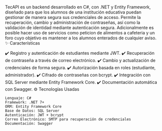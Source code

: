 TecAPI es un backend desarrollado en C#, con .NET y Entity Framework, diseñado para que los alumnos de una institución educativa puedan gestionar de manera segura sus credenciales de acceso. Permite la recuperación, cambio y administración de contraseñas, así como la validación de identidad mediante autenticación segura. Adicionalmente es posible hacer uso de servicios como peticion de alimentos a cafeteria y un foro cuyo objetivo es mantener a los alumnos enterados de cualquier aviso.
✨ Características

✔️ Registro y autenticación de estudiantes mediante JWT.
✔️ Recuperación de contraseña a través de correo electrónico.
✔️ Cambio y actualización de credenciales de forma segura.
✔️ Autorización basada en roles (estudiante, administrador).
✔️ Cifrado de contraseñas con bcrypt.
✔️ Integración con SQL Server mediante Entity Framework Core.
✔️ Documentación automática con Swagger.
⚙️ Tecnologías Usadas

    Lenguaje: C#
    Framework: .NET 7+
    ORM: Entity Framework Core
    Base de Datos: SQL Server
    Autenticación: JWT + bcrypt
    Correo Electrónico: SMTP para recuperación de credenciales
    Documentación: Swagger
